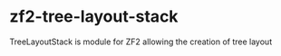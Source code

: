 zf2-tree-layout-stack
=====================

TreeLayoutStack is module for ZF2 allowing the creation of tree layout 